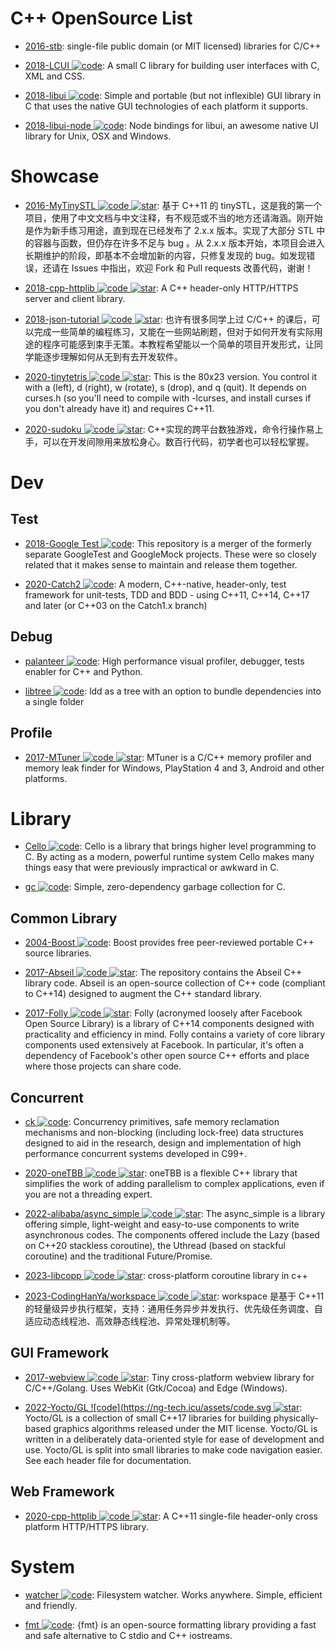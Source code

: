 # C++ OpenSource List

- [2016-stb](https://github.com/nothings/stb): single-file public domain (or MIT licensed) libraries for C/C++

- [2018-LCUI ![code](https://ng-tech.icu/assets/code.svg)](https://github.com/lc-soft/LCUI): A small C library for building user interfaces with C, XML and CSS.

- [2018-libui ![code](https://ng-tech.icu/assets/code.svg)](https://github.com/andlabs/libui): Simple and portable (but not inflexible) GUI library in C that uses the native GUI technologies of each platform it supports.

- [2018-libui-node ![code](https://ng-tech.icu/assets/code.svg)](https://github.com/parro-it/libui-node): Node bindings for libui, an awesome native UI library for Unix, OSX and Windows.

# Showcase

- [2016-MyTinySTL ![code](https://ng-tech.icu/assets/code.svg) ![star](https://img.shields.io/github/stars/Alinshans/MyTinySTL)](https://github.com/Alinshans/MyTinySTL): 基于 C++11 的 tinySTL，这是我的第一个项目，使用了中文文档与中文注释，有不规范或不当的地方还请海涵。刚开始是作为新手练习用途，直到现在已经发布了 2.x.x 版本。实现了大部分 STL 中的容器与函数，但仍存在许多不足与 bug 。从 2.x.x 版本开始，本项目会进入长期维护的阶段，即基本不会增加新的内容，只修复发现的 bug。如发现错误，还请在 Issues 中指出，欢迎 Fork 和 Pull requests 改善代码，谢谢！

- [2018-cpp-httplib ![code](https://ng-tech.icu/assets/code.svg) ![star](https://img.shields.io/github/stars/yhirose/cpp-httplib)](https://github.com/yhirose/cpp-httplib): A C++ header-only HTTP/HTTPS server and client library.

- [2018-json-tutorial ![code](https://ng-tech.icu/assets/code.svg) ![star](https://img.shields.io/github/stars/miloyip/json-tutorial)](https://github.com/miloyip/json-tutorial): 也许有很多同学上过 C/C++ 的课后，可以完成一些简单的编程练习，又能在一些网站刷题，但对于如何开发有实际用途的程序可能感到束手无策。本教程希望能以一个简单的项目开发形式，让同学能逐步理解如何从无到有去开发软件。

- [2020-tinytetris ![code](https://ng-tech.icu/assets/code.svg) ![star](https://img.shields.io/github/stars/taylorconor/tinytetris)](https://github.com/taylorconor/tinytetris): This is the 80x23 version. You control it with a (left), d (right), w (rotate), s (drop), and q (quit). It depends on curses.h (so you'll need to compile with -lcurses, and install curses if you don't already have it) and requires C++11.

- [2020-sudoku ![code](https://ng-tech.icu/assets/code.svg) ![star](https://img.shields.io/github/stars/mayerui/sudoku)](https://github.com/mayerui/sudoku): C++实现的跨平台数独游戏，命令行操作易上手，可以在开发间隙用来放松身心。数百行代码，初学者也可以轻松掌握。

# Dev

## Test

- [2018-Google Test ![code](https://ng-tech.icu/assets/code.svg)](https://github.com/google/googletest): This repository is a merger of the formerly separate GoogleTest and GoogleMock projects. These were so closely related that it makes sense to maintain and release them together.

- [2020-Catch2 ![code](https://ng-tech.icu/assets/code.svg)](https://github.com/catchorg/Catch2): A modern, C++-native, header-only, test framework for unit-tests, TDD and BDD - using C++11, C++14, C++17 and later (or C++03 on the Catch1.x branch)

## Debug

- [palanteer ![code](https://ng-tech.icu/assets/code.svg)](https://github.com/dfeneyrou/palanteer): High performance visual profiler, debugger, tests enabler for C++ and Python.

- [libtree ![code](https://ng-tech.icu/assets/code.svg)](https://github.com/haampie/libtree): ldd as a tree with an option to bundle dependencies into a single folder

## Profile

- [2017-MTuner ![code](https://ng-tech.icu/assets/code.svg) ![star](https://img.shields.io/github/stars/milostosic/MTuner)](https://github.com/milostosic/MTuner): MTuner is a C/C++ memory profiler and memory leak finder for Windows, PlayStation 4 and 3, Android and other platforms.

# Library

- [Cello ![code](https://ng-tech.icu/assets/code.svg)](http://libcello.org/): Cello is a library that brings higher level programming to C. By acting as a modern, powerful runtime system Cello makes many things easy that were previously impractical or awkward in C.

- [gc ![code](https://ng-tech.icu/assets/code.svg)](https://github.com/mkirchner/gc): Simple, zero-dependency garbage collection for C.

## Common Library

- [2004-Boost ![code](https://ng-tech.icu/assets/code.svg)](https://www.boost.org/): Boost provides free peer-reviewed portable C++ source libraries.

- [2017-Abseil ![code](https://ng-tech.icu/assets/code.svg) ![star](https://img.shields.io/github/stars/abseil/abseil-cpp)](https://github.com/abseil/abseil-cpp#quickstart): The repository contains the Abseil C++ library code. Abseil is an open-source collection of C++ code (compliant to C++14) designed to augment the C++ standard library.

- [2017-Folly ![code](https://ng-tech.icu/assets/code.svg) ![star](https://img.shields.io/github/stars/facebook/folly)](https://github.com/facebook/folly): Folly (acronymed loosely after Facebook Open Source Library) is a library of C++14 components designed with practicality and efficiency in mind. Folly contains a variety of core library components used extensively at Facebook. In particular, it's often a dependency of Facebook's other open source C++ efforts and place where those projects can share code.

## Concurrent

- [ck ![code](https://ng-tech.icu/assets/code.svg)](https://github.com/concurrencykit/ck): Concurrency primitives, safe memory reclamation mechanisms and non-blocking (including lock-free) data structures designed to aid in the research, design and implementation of high performance concurrent systems developed in C99+.

- [2020-oneTBB ![code](https://ng-tech.icu/assets/code.svg) ![star](https://img.shields.io/github/stars/oneapi-src/oneTBB)](https://github.com/oneapi-src/oneTBB): oneTBB is a flexible C++ library that simplifies the work of adding parallelism to complex applications, even if you are not a threading expert.

- [2022-alibaba/async_simple ![code](https://ng-tech.icu/assets/code.svg) ![star](https://img.shields.io/github/stars/alibaba/async_simple)](https://github.com/alibaba/async_simple): The async_simple is a library offering simple, light-weight and easy-to-use components to write asynchronous codes. The components offered include the Lazy (based on C++20 stackless coroutine), the Uthread (based on stackful coroutine) and the traditional Future/Promise.

- [2023-libcopp ![code](https://ng-tech.icu/assets/code.svg) ![star](https://img.shields.io/github/stars/owent/libcopp)](https://github.com/owent/libcopp): cross-platform coroutine library in c++

- [2023-CodingHanYa/workspace ![code](https://ng-tech.icu/assets/code.svg) ![star](https://img.shields.io/github/stars/CodingHanYa/workspace)](https://github.com/CodingHanYa/workspace): workspace 是基于 C++11 的轻量级异步执行框架，支持：通用任务异步并发执行、优先级任务调度、自适应动态线程池、高效静态线程池、异常处理机制等。

## GUI Framework

- [2017-webview ![code](https://ng-tech.icu/assets/code.svg) ![star](https://img.shields.io/github/stars/webview/webview)](https://github.com/webview/webview): Tiny cross-platform webview library for C/C++/Golang. Uses WebKit (Gtk/Cocoa) and Edge (Windows).

- [2022-Yocto/GL ![code](https://ng-tech.icu/assets/code.svg ![star](https://img.shields.io/github/stars/xelatihy/yocto-gl)](https://github.com/xelatihy/yocto-gl): Yocto/GL is a collection of small C++17 libraries for building physically-based graphics algorithms released under the MIT license. Yocto/GL is written in a deliberately data-oriented style for ease of development and use. Yocto/GL is split into small libraries to make code navigation easier. See each header file for documentation.

## Web Framework

- [2020-cpp-httplib ![code](https://ng-tech.icu/assets/code.svg) ![star](https://img.shields.io/github/stars/yhirose/cpp-httplib)](https://github.com/yhirose/cpp-httplib): A C++11 single-file header-only cross platform HTTP/HTTPS library.

# System

- [watcher ![code](https://ng-tech.icu/assets/code.svg)](https://github.com/e-dant/watcher): Filesystem watcher. Works anywhere. Simple, efficient and friendly.

- [fmt ![code](https://ng-tech.icu/assets/code.svg)](https://github.com/fmtlib/fmt): {fmt} is an open-source formatting library providing a fast and safe alternative to C stdio and C++ iostreams.

